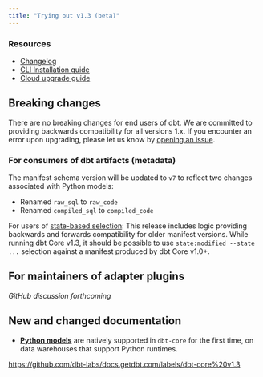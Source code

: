 ```yaml
---
title: "Trying out v1.3 (beta)"
---
```

### Resources

- [Changelog](https://github.com/dbt-labs/dbt-core/blob/main/CHANGELOG.md)
- [CLI Installation guide](/dbt-cli/install/overview)
- [Cloud upgrade guide](/docs/dbt-cloud/cloud-configuring-dbt-cloud/cloud-choosing-a-dbt-version)

## Breaking changes

There are no breaking changes for end users of dbt. We are committed to providing backwards compatibility for all versions 1.x. If you encounter an error upon upgrading, please let us know by [opening an issue](https://github.com/dbt-labs/dbt-core/issues/new).

### For consumers of dbt artifacts (metadata)

The manifest schema version will be updated to `v7` to reflect two changes associated with Python models:
- Renamed `raw_sql` to `raw_code`
- Renamed `compiled_sql` to `compiled_code`

For users of [state-based selection](understanding-state): This release includes logic providing backwards and forwards compatibility for older manifest versions. While running dbt Core v1.3, it should be possible to use `state:modified --state ...` selection against a manifest produced by dbt Core v1.0+.

## For maintainers of adapter plugins

_GitHub discussion forthcoming_

## New and changed documentation

- **[Python models](building-models-with-python)** are natively supported in `dbt-core` for the first time, on data warehouses that support Python runtimes.

https://github.com/dbt-labs/docs.getdbt.com/labels/dbt-core%20v1.3
